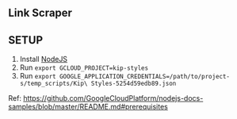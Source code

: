 ## Link Scraper

## SETUP

1. Install [NodeJS](nodejs.org)
2. Run `export GCLOUD_PROJECT=kip-styles`
3. Run `export GOOGLE_APPLICATION_CREDENTIALS=/path/to/project-s/temp_scripts/Kip\ Styles-5254d59edb89.json`

Ref: https://github.com/GoogleCloudPlatform/nodejs-docs-samples/blob/master/README.md#prerequisites



